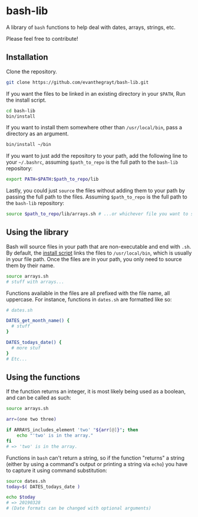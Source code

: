 # bash-lib
A library of `bash` functions to help deal with dates, arrays, strings, etc.

Please feel free to contribute!

## Installation
Clone the repository.
```sh
git clone https://github.com/evanthegrayt/bash-lib.git
```
If you want the files to be linked in an existing directory in your `$PATH`, Run
the install script.
```sh
cd bash-lib
bin/install
```
If you want to install them somewhere other than `/usr/local/bin`, pass a
directory as an argument.
```sh
bin/install ~/bin
```
If you want to just add the repository to your path, add the following line to
your `~/.bashrc`, assuming `$path_to_repo` is the full path to the `bash-lib`
repository:
```sh
export PATH=$PATH:$path_to_repo/lib
```
Lastly, you could just `source` the files without adding them to your path by
passing the full path to the files. Assuming `$path_to_repo` is the full path to
the `bash-lib` repository:
```sh
source $path_to_repo/lib/arrays.sh # ...or whichever file you want to source.
```

## Using the library
Bash will source files in your path that are non-executable and end with `.sh`.
By default, the [install script](bin/install) links the files to
`/usr/local/bin`, which is usually in your file path. Once the files are in your
path, you only need to source them by their name.
```sh
source arrays.sh
# stuff with arrays...
```
Functions available in the files are all prefixed with the file name, all
uppercase. For instance, functions in `dates.sh` are formatted like so:
```sh
# dates.sh

DATES_get_month_name() {
  # stuff
}

DATES_todays_date() {
  # more stuf
}
# Etc...
```

## Using the functions
If the function returns an integer, it is most likely being used as a boolean,
and can be called as such:
```sh
source arrays.sh

arr=(one two three)

if ARRAYS_includes_element 'two' "${arr[@]}"; then
    echo "'two' is in the array."
fi
# => 'two' is in the array.
```
Functions in `bash` can't return a string, so if the function "returns" a
string (either by using a command's output or printing a string via `echo`) you
have to capture it using command substitution:

```sh
source dates.sh
today=$( DATES_todays_date )

echo $today
# => 20190328
# (Date formats can be changed with optional arguments)
```

